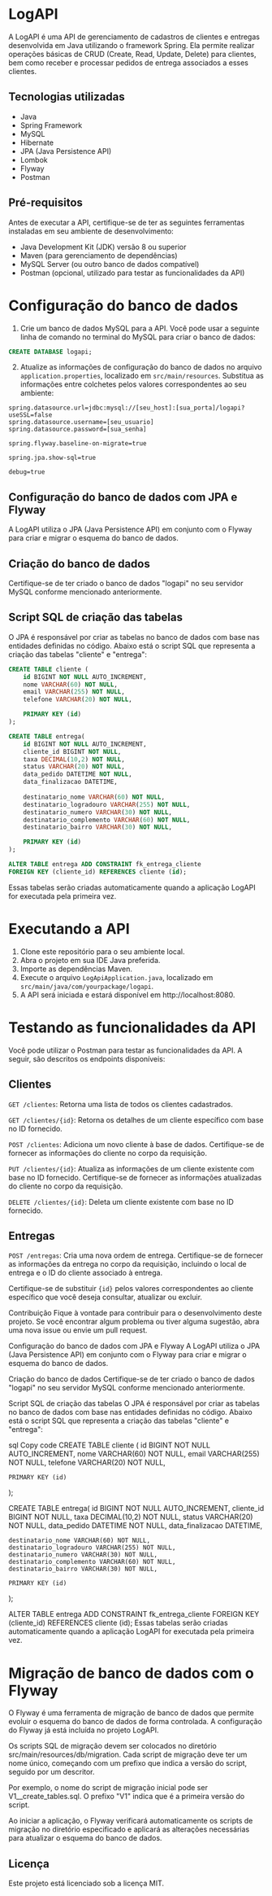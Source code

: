 <h1><b>LogAPI</h1></b>

A LogAPI é uma API de gerenciamento de cadastros de clientes e entregas desenvolvida em Java utilizando o framework Spring. Ela permite realizar operações básicas de CRUD (Create, Read, Update, Delete) para clientes, bem como receber e processar pedidos de entrega associados a esses clientes.

<h2><b>Tecnologias utilizadas</h2></b>

 - Java
 - Spring Framework
 - MySQL
 - Hibernate
 - JPA (Java Persistence API)
 - Lombok
 - Flyway
 - Postman

<h2><b>Pré-requisitos</h2></b>

Antes de executar a API, certifique-se de ter as seguintes ferramentas instaladas em seu ambiente de desenvolvimento:

 - Java Development Kit (JDK) versão 8 ou superior
 - Maven (para gerenciamento de dependências)
 - MySQL Server (ou outro banco de dados compatível)
 - Postman (opcional, utilizado para testar as funcionalidades da API)

<h1><b>Configuração do banco de dados</h1></b>

1. Crie um banco de dados MySQL para a API. Você pode usar a seguinte linha de comando no terminal do MySQL para criar o banco de dados:

~~~sql
CREATE DATABASE logapi;
~~~

2. Atualize as informações de configuração do banco de dados no arquivo `application.properties`, localizado em `src/main/resources`. Substitua as informações entre colchetes pelos valores correspondentes ao seu ambiente:

~~~properties
spring.datasource.url=jdbc:mysql://[seu_host]:[sua_porta]/logapi?useSSL=false
spring.datasource.username=[seu_usuario]
spring.datasource.password=[sua_senha]

spring.flyway.baseline-on-migrate=true

spring.jpa.show-sql=true

debug=true
~~~

<h2><b>Configuração do banco de dados com JPA e Flyway</h2></b>

A LogAPI utiliza o JPA (Java Persistence API) em conjunto com o Flyway para criar e migrar o esquema do banco de dados.

<h2><b>Criação do banco de dados</h2></b>

Certifique-se de ter criado o banco de dados "logapi" no seu servidor MySQL conforme mencionado anteriormente.

<h2><b>Script SQL de criação das tabelas</h2></b>

O JPA é responsável por criar as tabelas no banco de dados com base nas entidades definidas no código. Abaixo está o script SQL que representa a criação das tabelas "cliente" e "entrega":

~~~sql
CREATE TABLE cliente (
    id BIGINT NOT NULL AUTO_INCREMENT,
    nome VARCHAR(60) NOT NULL,
    email VARCHAR(255) NOT NULL,
    telefone VARCHAR(20) NOT NULL,

    PRIMARY KEY (id)
);

CREATE TABLE entrega(
    id BIGINT NOT NULL AUTO_INCREMENT,
    cliente_id BIGINT NOT NULL,
    taxa DECIMAL(10,2) NOT NULL,
    status VARCHAR(20) NOT NULL,
    data_pedido DATETIME NOT NULL,
    data_finalizacao DATETIME,
    
    destinatario_nome VARCHAR(60) NOT NULL,
    destinatario_logradouro VARCHAR(255) NOT NULL,
    destinatario_numero VARCHAR(30) NOT NULL,
    destinatario_complemento VARCHAR(60) NOT NULL,
    destinatario_bairro VARCHAR(30) NOT NULL,

    PRIMARY KEY (id)
);

ALTER TABLE entrega ADD CONSTRAINT fk_entrega_cliente
FOREIGN KEY (cliente_id) REFERENCES cliente (id);
~~~

Essas tabelas serão criadas automaticamente quando a aplicação LogAPI for executada pela primeira vez.

<h1><b>Executando a API</h1></b>

1. Clone este repositório para o seu ambiente local.
2. Abra o projeto em sua IDE Java preferida.
3. Importe as dependências Maven.
4. Execute o arquivo `LogApiApplication.java`, localizado em `src/main/java/com/yourpackage/logapi`.
5. A API será iniciada e estará disponível em http://localhost:8080.


<h1><b>Testando as funcionalidades da API</h1></b>

Você pode utilizar o Postman para testar as funcionalidades da API. A seguir, são descritos os endpoints disponíveis:

<h2><b>Clientes</h2></b>

`GET /clientes`: Retorna uma lista de todos os clientes cadastrados.

`GET /clientes/{id}`: Retorna os detalhes de um cliente específico com base no ID fornecido.

`POST /clientes`: Adiciona um novo cliente à base de dados. Certifique-se de fornecer as informações do cliente no corpo da requisição.

`PUT /clientes/{id}`: Atualiza as informações de um cliente existente com base no ID fornecido. Certifique-se de fornecer as informações atualizadas do cliente no corpo da requisição.

`DELETE /clientes/{id}`: Deleta um cliente existente com base no ID fornecido.

<h2><b>Entregas</h2></b>

`POST /entregas`: Cria uma nova ordem de entrega. Certifique-se de fornecer as informações da entrega no corpo da requisição, incluindo o local de entrega e o ID do cliente associado à entrega.

Certifique-se de substituir `{id}` pelos valores correspondentes ao cliente específico que você deseja consultar, atualizar ou excluir.

Contribuição
Fique à vontade para contribuir para o desenvolvimento deste projeto. Se você encontrar algum problema ou tiver alguma sugestão, abra uma nova issue ou envie um pull request.

Configuração do banco de dados com JPA e Flyway
A LogAPI utiliza o JPA (Java Persistence API) em conjunto com o Flyway para criar e migrar o esquema do banco de dados.

Criação do banco de dados
Certifique-se de ter criado o banco de dados "logapi" no seu servidor MySQL conforme mencionado anteriormente.

Script SQL de criação das tabelas
O JPA é responsável por criar as tabelas no banco de dados com base nas entidades definidas no código. Abaixo está o script SQL que representa a criação das tabelas "cliente" e "entrega":

sql
Copy code
CREATE TABLE cliente (
    id BIGINT NOT NULL AUTO_INCREMENT,
    nome VARCHAR(60) NOT NULL,
    email VARCHAR(255) NOT NULL,
    telefone VARCHAR(20) NOT NULL,

    PRIMARY KEY (id)
);

CREATE TABLE entrega(
    id BIGINT NOT NULL AUTO_INCREMENT,
    cliente_id BIGINT NOT NULL,
    taxa DECIMAL(10,2) NOT NULL,
    status VARCHAR(20) NOT NULL,
    data_pedido DATETIME NOT NULL,
    data_finalizacao DATETIME,
    
    destinatario_nome VARCHAR(60) NOT NULL,
    destinatario_logradouro VARCHAR(255) NOT NULL,
    destinatario_numero VARCHAR(30) NOT NULL,
    destinatario_complemento VARCHAR(60) NOT NULL,
    destinatario_bairro VARCHAR(30) NOT NULL,

    PRIMARY KEY (id)
);

ALTER TABLE entrega ADD CONSTRAINT fk_entrega_cliente
FOREIGN KEY (cliente_id) REFERENCES cliente (id);
Essas tabelas serão criadas automaticamente quando a aplicação LogAPI for executada pela primeira vez.

<h1><b> Migração de banco de dados com o Flyway </h1></b>

O Flyway é uma ferramenta de migração de banco de dados que permite evoluir o esquema do banco de dados de forma controlada. A configuração do Flyway já está incluída no projeto LogAPI.

Os scripts SQL de migração devem ser colocados no diretório src/main/resources/db/migration. Cada script de migração deve ter um nome único, começando com um prefixo que indica a versão do script, seguido por um descritor.

Por exemplo, o nome do script de migração inicial pode ser V1__create_tables.sql. O prefixo "V1" indica que é a primeira versão do script.

Ao iniciar a aplicação, o Flyway verificará automaticamente os scripts de migração no diretório especificado e aplicará as alterações necessárias para atualizar o esquema do banco de dados.

<h2><b>Licença</h2></b>

Este projeto está licenciado sob a licença MIT.
